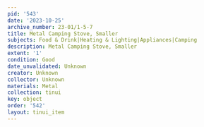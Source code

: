 ```yaml
---
pid: '543'
date: '2023-10-25'
archive_number: 23-01/1-5-7
title: Metal Camping Stove, Smaller
subjects: Food & Drink|Heating & Lighting|Appliances|Camping
description: Metal Camping Stove, Smaller
extent: '1'
condition: Good
date_unvalidated: Unknown
creator: Unknown
collector: Unknown
materials: Metal
collection: tinui
key: object
order: '542'
layout: tinui_item
---
```

